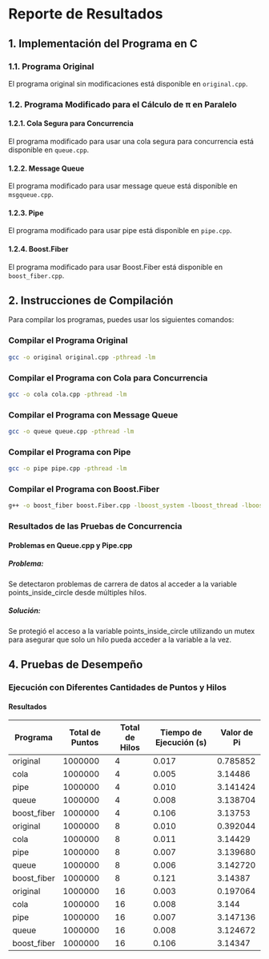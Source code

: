 
# Reporte de Resultados

## 1. Implementación del Programa en C

### 1.1. Programa Original

El programa original sin modificaciones está disponible en `original.cpp`.

### 1.2. Programa Modificado para el Cálculo de π en Paralelo

#### 1.2.1. Cola Segura para Concurrencia

El programa modificado para usar una cola segura para concurrencia está disponible en `queue.cpp`.

#### 1.2.2. Message Queue

El programa modificado para usar message queue está disponible en `msgqueue.cpp`.

#### 1.2.3. Pipe

El programa modificado para usar pipe está disponible en `pipe.cpp`.

#### 1.2.4. Boost.Fiber

El programa modificado para usar Boost.Fiber está disponible en `boost_fiber.cpp`.

## 2. Instrucciones de Compilación

Para compilar los programas, puedes usar los siguientes comandos:

### Compilar el Programa Original

```sh
gcc -o original original.cpp -pthread -lm
```

### Compilar el Programa con Cola para Concurrencia

```sh
gcc -o cola cola.cpp -pthread -lm
```

### Compilar el Programa con Message Queue

```sh
gcc -o queue queue.cpp -pthread -lm
```

### Compilar el Programa con Pipe

```sh
gcc -o pipe pipe.cpp -pthread -lm
```

### Compilar el Programa con Boost.Fiber

```sh
g++ -o boost_fiber boost.Fiber.cpp -lboost_system -lboost_thread -lboost_context -lboost_fiber -lpthread -std=c++11
```

### Resultados de las Pruebas de Concurrencia

#### Problemas en Queue.cpp y Pipe.cpp

##### Problema:
Se detectaron problemas de carrera de datos al acceder a la variable points_inside_circle desde múltiples hilos.

##### Solución:
Se protegió el acceso a la variable points_inside_circle utilizando un mutex para asegurar que solo un hilo pueda acceder a la variable a la vez.


## 4. Pruebas de Desempeño

### Ejecución con Diferentes Cantidades de Puntos y Hilos

#### Resultados

| Programa     | Total de Puntos | Total de Hilos | Tiempo de Ejecución (s) | Valor de Pi |
|--------------|-----------------|----------------|-------------------------|-------------|
| original     | 1000000         | 4              | 0.017                   | 0.785852    |
| cola         | 1000000         | 4              | 0.005                   | 3.14486     |
| pipe         | 1000000         | 4              | 0.010                   | 3.141424    |
| queue        | 1000000         | 4              | 0.008                   | 3.138704    |
| boost_fiber  | 1000000         | 4              | 0.106                   | 3.13753     |
| original     | 1000000         | 8              | 0.010                   | 0.392044    |
| cola         | 1000000         | 8              | 0.011                   | 3.14429     |
| pipe         | 1000000         | 8              | 0.007                   | 3.139680    |
| queue        | 1000000         | 8              | 0.006                   | 3.142720    |
| boost_fiber  | 1000000         | 8              | 0.121                   | 3.14387     |
| original     | 1000000         | 16             | 0.003                   | 0.197064    |
| cola         | 1000000         | 16             | 0.008                   | 3.144       |
| pipe         | 1000000         | 16             | 0.007                   | 3.147136    |
| queue        | 1000000         | 16             | 0.008                   | 3.124672    |
| boost_fiber  | 1000000         | 16             | 0.106                   | 3.14347     |
